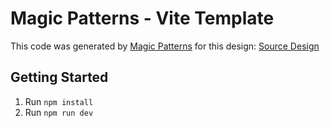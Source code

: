 # Magic Patterns - Vite Template

This code was generated by [Magic Patterns](https://magicpatterns.com) for this design: [Source Design](https://www.magicpatterns.com/c/3vhtdjspd283cycryuckfz)

## Getting Started

1. Run `npm install`
2. Run `npm run dev`
